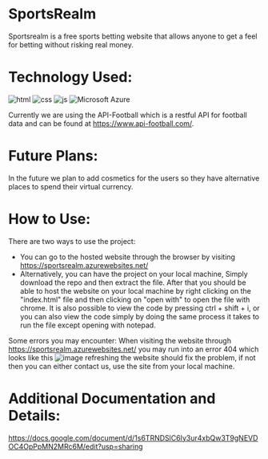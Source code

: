 # SportsRealm
Sportsrealm is a free sports betting website that allows anyone to get a feel for betting without risking real money.

# Technology Used:
![html](https://img.shields.io/badge/HTML-239120?style=plastic&logo=html5&logoColor=white) 
![css](https://img.shields.io/badge/CSS-239120?&style=plastic&logo=css3&logoColor=white)
![js](https://img.shields.io/badge/JavaScript-323330?style=plastic&logo=javascript&logoColor=F7DF1E)
![Microsoft Azure](https://img.shields.io/badge/Microsoft_Azure-0089D6?style=plastic&logo=microsoft-azure&logoColor=white)

Currently we are using the API-Football which is a restful API for football data and can be found at https://www.api-football.com/.

# Future Plans:
In the future we plan to add cosmetics for the users so they have alternative places to spend their virtual currency.

# How to Use:
There are two ways to use the project:
- You can go to the hosted website through the browser by visiting https://sportsrealm.azurewebsites.net/
- Alternatively, you can have the project on your local machine, Simply download the repo and then extract the file. After that you should be able to host the website on your local machine by right clicking on the "index.html" file and then clicking on "open with" to open the file with chrome. It is also possible to view the code by pressing ctrl + shift + i, or you can also view the code simply by doing the same process it takes to run the file except opening with notepad.

Some errors you may encounter:
When visiting the website through https://sportsrealm.azurewebsites.net/ you may run into an error 404 which looks like this
![image](https://user-images.githubusercontent.com/47151235/146228669-34155a03-2c14-46a8-9fc2-8f498bb21907.png)
refreshing the website should fix the problem, if not then you can either contact us, use the site from your local machine.

# Additional Documentation and Details:
https://docs.google.com/document/d/1s6TRNDSlC6Iy3ur4xbQw3T9gNEVDOC4OpPpMN2MRc6M/edit?usp=sharing
